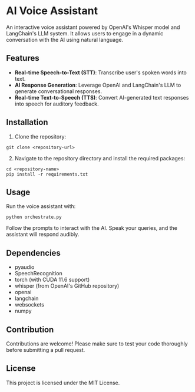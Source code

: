 # AI Voice Assistant

An interactive voice assistant powered by OpenAI's Whisper model and LangChain's LLM system. It allows users to engage in a dynamic conversation with the AI using natural language.

## Features

- **Real-time Speech-to-Text (STT)**: Transcribe user's spoken words into text.
- **AI Response Generation**: Leverage OpenAI and LangChain's LLM to generate conversational responses.
- **Real-time Text-to-Speech (TTS)**: Convert AI-generated text responses into speech for auditory feedback.

## Installation

1. Clone the repository:
```
git clone <repository-url>
```
2. Navigate to the repository directory and install the required packages:
```
cd <repository-name>
pip install -r requirements.txt
```

## Usage

Run the voice assistant with:
```
python orchestrate.py
```
Follow the prompts to interact with the AI. Speak your queries, and the assistant will respond audibly.

## Dependencies

- pyaudio
- SpeechRecognition
- torch (with CUDA 11.6 support)
- whisper (from OpenAI's GitHub repository)
- openai
- langchain
- websockets
- numpy

## Contribution

Contributions are welcome! Please make sure to test your code thoroughly before submitting a pull request.

## License

This project is licensed under the MIT License.
